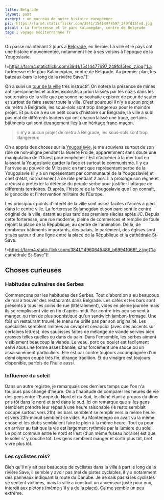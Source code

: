 ```yaml
---
title: Belgrade
layout: post
excerpt : un morceau de notre histoire européenne
pic: https://farm4.staticflickr.com/3941/15414477697_249fd15fed.jpg
picalt : La forteresse et le parc Kalamegdan, centre de Belgrade
tags : voyage méditerrannée fr
---
```



On passe maintenant 2 jours à [Belgrade], en Serbie. La ville et le pays ont une histoire mouvementée, notamment liée à ses voisins à l'époque de la Yougoslavie.

!=https://farm4.staticflickr.com/3941/15414477697_249fd15fed_z.jpg("La forteresse et le parc Kalamegdan, centre de Belgrade. Au premier plan, les bateaux-bars le long de la rivière Save.")!

On a suivi un [tour de la ville][free-tour] très instructif. On notera la présence de mines anti-personnelles et autres explosifs a priori laissés par les nazis dans les souterrains de la ville que personne ne souhaite explorer de peur de sauter et surtout de faire sauter toute la ville. C'est pourquoi il n'y a aucun projet de métro à Belgrade, les sous-sols sont trop dangereux pour le moindre projet.
Et puis on a eu un petit cours d'histoire sur Belgrade, la ville a subi pas mal de différents leaders qui ont chacun laissé une trace, certains bâtiments qui sont étrangement liés à un héritage franc-maçon.

>il n'y a aucun projet de métro à Belgrade, les sous-sols sont trop dangereux

On a appris des choses sur la [Yougoslavie], je me souviens surtout de son rôle de non-aligné pendant la Guerre Froide, apparemment sans doute une manipulation de l'Ouest pour empêcher l'Est d'accéder à la mer tout en laissant la Yougoslavie garder la face et surtout le communisme.
Il y eu l'arrivée au pouvoir de Milosevic en tant que représentant serbe de la Yougoslavie (il y a un représentant par communauté de la Yougoslavie) et chef d'état, normalement à ce rôle pendant 2 ans. Il a prolongé son règne et a réussi à prétexter la défense du peuple serbe pour justifier l'attaque de différents territoires. Et après, l'histoire de la Yougoslavie que l'on connaît, le génocide et l'intervention militaire de l'Europe.

Les principaux points d'intérêt de la ville sont assez faciles d'accès à pied dans le centre ville. La forteresse Kalamegdan et son parc sont le centre originel de la ville, datant au plus tard des premiers siècles après JC. Depuis cette forteresse, une rue moderne, pleine de commerces et remplie de foule rejoint la place de la République, au centre de l'animation. De là, de nombreux bâtiments importants, des palais, le parlement, des églises sont situés autour d'une ligne entre la place de la République et la cathédrale St-Save.

!=https://farm4.static.flickr.com/3841/14960645486_b69941068f_z.jpg("la cathédrale St-Save")!

## Choses curieuses

### Habitudes culinaires des Serbes

Commençons par les habitudes des Serbes. Tout d'abord on a eu beaucoup de mal à trouver des restaurants dans Belgrade. Les cafés et les bars sont présents à tous les coins de rue (littéralement), vides en pleine journée mais ils se remplissent vite en fin d'après-midi. Par contre très peu servent à manger, ou rien de plus sophistiqué qu'un sandwich jambon-fromage. Une fois un restaurant trouvé, le menu ne brille pas par son originalité. Les spécialités semblent limitées au cevapi et cevapcici (avec des accents sur certaines lettres), des saucisses faites de mélange de viande servies bien grasses telles quelles ou dans du pain. Dans l'ensemble, les serbes aiment visiblement beaucoup la viande. Le veau, porc ou poulet est facilement servi sous une forme assez banale, sans forcément une sauce ou un assaisonement particuliers. Elle est par contre toujours accompagnée d'un demi oignon coupé très fin, étrange tradition. Et du vinaigre est toujours disponible, parfois de l'huile aussi.

### Influence du soleil

Dans un autre registre, je remarquais ces derniers temps que l'on n'a toujours pas changé d'heure. On a l'habitude de comparer les heures de vie des gens entre l'Europe du Nord et du Sud, le cliché étant à propos du dîner pris tôt dans le nord et tard dans le sud. Ici on remarque que si les gens semblent prendre leur repas à une heure raisonable (le resto semblait occupé surtout vers 21h) les bars semblent se remplir vers la même heure et vers 23h-minuit semblent se vider. Au Monténégro on avait vu la même chose et les clubs semblaient faire le plein à la même heure. Tout ça pour en arriver au fait que la vie est largement rythmée par la lumière du soleil. Le point commun entre le nord et l'est (d'un même fuseau horaire) est que le soleil s' y couche tôt. Les gens semblent manger et sortir plus tôt, bref vivre plus tôt.

### Les cyclistes rois?

Bien qu'il n'y ait pas beaucoup de cyclistes dans la ville à part le long de la rivière Save, il semble y avoir pas mal de pistes cyclables, il y a notamment des panneaux indiquant la route du Danube. Je ne sais pas si les cyclistes se sentent victimes, mais la ville a construit un ascenseur juste pour eux, interdit aux piétons (même s'il y a de la place). Ça me semble un peu extrême.

[free-tour]: http://belgradefreetour.com/tours/upon-time-yugoslavia/ "Mystery tour of the city"
[Belgrade]: http://fr.wikipedia.org/wiki/Belgrade "Capitale de la Serbie, ville de 1 200 000 d'habitants, ville occupée depuis des millénaires"
[Yougoslavie]: http://fr.wikipedia.org/wiki/R%C3%A9publique_f%C3%A9d%C3%A9rative_socialiste_de_Yougoslavie "Fédération formée à la fin de la Seconde Guerre Mondiale et personnifiée par Tito, dirigeant pendant des décennies. Elle est notamment un membre fondateur du mouvement des non-alignés, neutres entre les 2 blocs de la Guerre Froide."
